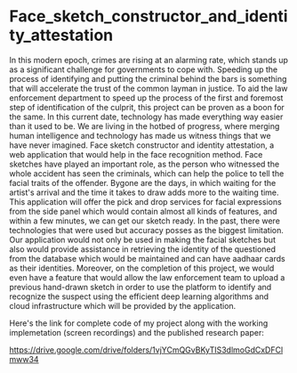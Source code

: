 # Face_sketch_constructor_and_identity_attestation
In this modern epoch, crimes are rising at an alarming rate, which stands up as a significant challenge for governments to cope with. Speeding up the process of identifying and putting the criminal behind the bars is something that will accelerate the trust of the common layman in justice. To aid the law enforcement department to speed up the process of the first and foremost step of identification of the culprit, this project can be proven as a boon for the same. In this current date, technology has made everything way easier than it used to be. We are living in the hotbed of progress, where merging human intelligence and technology has made us witness things that we have never imagined. Face sketch constructor and identity attestation, a web application that would help in the face recognition method. Face sketches have played an important role, as the person who witnessed the whole accident has seen the criminals, which can help the police to tell the facial traits of the offender. Bygone are the days, in which waiting for the artist's arrival and the time it takes to draw adds more to the waiting time. This application will offer the pick and drop services for facial expressions from the side panel which would contain almost all kinds of features, and within a few minutes, we can get our sketch ready. In the past, there were technologies that were used but accuracy posses as the biggest limitation. Our application would not only be used in making the facial sketches but also would provide assistance in retrieving the identity of the questioned from the database which would be maintained and can have aadhaar cards as their identities. Moreover, on the completion of this project, we would even have a feature that would allow the law enforcement team to upload a previous hand-drawn sketch in order to use the platform to identify and recognize the suspect using the efficient deep learning algorithms and cloud infrastructure which will be provided by the application.

Here's the link for complete code of my project along with the working implemetation (screen recordings) and the published research paper:

https://drive.google.com/drive/folders/1vjYCmQGvBKyTIS3dlmoGdCxDFClmww34
